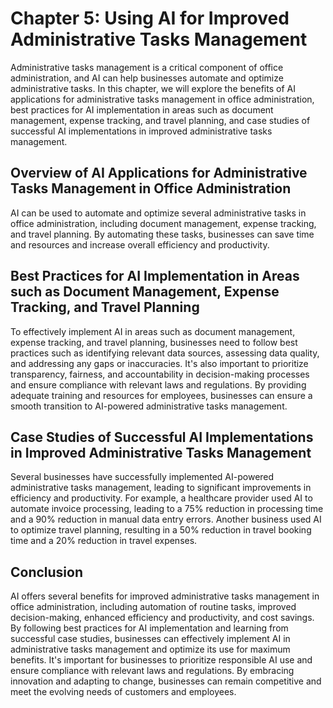 Chapter 5: Using AI for Improved Administrative Tasks Management
================================================================

Administrative tasks management is a critical component of office administration, and AI can help businesses automate and optimize administrative tasks. In this chapter, we will explore the benefits of AI applications for administrative tasks management in office administration, best practices for AI implementation in areas such as document management, expense tracking, and travel planning, and case studies of successful AI implementations in improved administrative tasks management.

Overview of AI Applications for Administrative Tasks Management in Office Administration
----------------------------------------------------------------------------------------

AI can be used to automate and optimize several administrative tasks in office administration, including document management, expense tracking, and travel planning. By automating these tasks, businesses can save time and resources and increase overall efficiency and productivity.

Best Practices for AI Implementation in Areas such as Document Management, Expense Tracking, and Travel Planning
----------------------------------------------------------------------------------------------------------------

To effectively implement AI in areas such as document management, expense tracking, and travel planning, businesses need to follow best practices such as identifying relevant data sources, assessing data quality, and addressing any gaps or inaccuracies. It's also important to prioritize transparency, fairness, and accountability in decision-making processes and ensure compliance with relevant laws and regulations. By providing adequate training and resources for employees, businesses can ensure a smooth transition to AI-powered administrative tasks management.

Case Studies of Successful AI Implementations in Improved Administrative Tasks Management
-----------------------------------------------------------------------------------------

Several businesses have successfully implemented AI-powered administrative tasks management, leading to significant improvements in efficiency and productivity. For example, a healthcare provider used AI to automate invoice processing, leading to a 75% reduction in processing time and a 90% reduction in manual data entry errors. Another business used AI to optimize travel planning, resulting in a 50% reduction in travel booking time and a 20% reduction in travel expenses.

Conclusion
----------

AI offers several benefits for improved administrative tasks management in office administration, including automation of routine tasks, improved decision-making, enhanced efficiency and productivity, and cost savings. By following best practices for AI implementation and learning from successful case studies, businesses can effectively implement AI in administrative tasks management and optimize its use for maximum benefits. It's important for businesses to prioritize responsible AI use and ensure compliance with relevant laws and regulations. By embracing innovation and adapting to change, businesses can remain competitive and meet the evolving needs of customers and employees.
